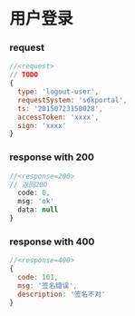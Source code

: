 #  用户登录

### request

```js
//<request>
// TODO
{
  type: 'logout-user',
  requestSystem: 'sdkportal',
  ts: '20150723150028',
  accessToken: 'xxxx',
  sign: 'xxxx'
}

```

### response with 200

```js
//<response=200>
// 返回200
  code: 0,
  msg: 'ok'
  data: null
}

```

### response with 400

```js
//<response=400>
{
  code: 101,
  msg: '签名错误',
  description: '签名不对'
}

```
